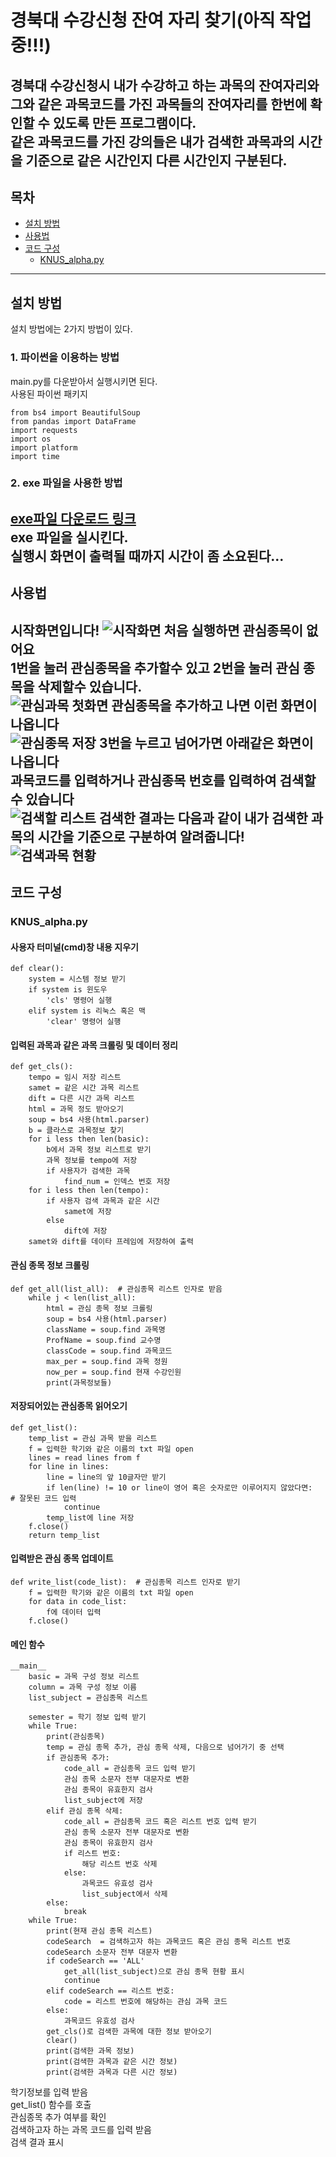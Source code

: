 # 경북대 수강신청 잔여 자리 찾기(아직 작업중!!!)

경북대 수강신청시 내가 수강하고 하는 과목의 잔여자리와 그와 같은 과목코드를 가진 과목들의 잔여자리를 한번에 확인할 수 있도록 만든 프로그램이다.   
같은 과목코드를 가진 강의들은 내가 검색한 과목과의 시간을 기준으로 같은 시간인지 다른 시간인지 구분된다.
---
## 목차

- [설치 방법](#설치-방법)
- [사용법](#사용법)
- [코드 구성](#코드-구성)
    - [KNUS_alpha.py](#KNUS_alphapy)
---
## 설치 방법

설치 방법에는 2가지 방법이 있다.
### 1. 파이썬을 이용하는 방법   
main.py를 다운받아서 실행시키면 된다.   
사용된 파이썬 패키지   
```{.python}
from bs4 import BeautifulSoup
from pandas import DataFrame
import requests
import os
import platform
import time
```

### 2. exe 파일을 사용한 방법   
[exe파일 다운로드 링크](http://gofile.me/4Di5L/K7CLU5Iea)   
exe 파일을 실시킨다.   
실행시 화면이 출력될 때까지 시간이 좀 소요된다...
---
## 사용법
시작화면입니다!
![시작화면](https://user-images.githubusercontent.com/49528515/106889792-d59ca680-672b-11eb-82f3-92374e945954.PNG)
처음 실행하면 관심종목이 없어요   
1번을 눌러 관심종목을 추가할수 있고 2번을 눌러 관심 종목을 삭제할수 있습니다.   
![관심과목 첫화면](https://user-images.githubusercontent.com/49528515/106889852-ecdb9400-672b-11eb-801d-e58eb5689603.PNG)
관심종목을 추가하고 나면 이런 화면이 나옵니다   
![관심종목 저장](https://user-images.githubusercontent.com/49528515/106889899-fc5add00-672b-11eb-9853-4d2d7cf64391.PNG)
3번을 누르고 넘어가면 아래같은 화면이 나옵니다    
과목코드를 입력하거나 관심종목 번호를 입력하여 검색할수 있습니다   
![검색할 리스트](https://user-images.githubusercontent.com/49528515/106889940-0b418f80-672c-11eb-9a54-a538585344fc.PNG)
검색한 결과는 다음과 같이 내가 검색한 과목의 시간을 기준으로 구분하여 알려줍니다!   
![검색과목 현황](https://user-images.githubusercontent.com/49528515/106890294-73907100-672c-11eb-8625-ec800b286eb5.PNG)
---
## 코드 구성
### KNUS_alpha.py
#### 사용자 터미널(cmd)창 내용 지우기
```{.python}
def clear():
    system = 시스템 정보 받기
    if system is 윈도우
        'cls' 명령어 실행
    elif system is 리눅스 혹은 맥
        'clear' 명령어 실행
```
#### 입력된 과목과 같은 과목 크롤링 및 데이터 정리
```{.python}
def get_cls():
    tempo = 임시 저장 리스트
    samet = 같은 시간 과목 리스트
    dift = 다른 시간 과목 리스트
    html = 과목 정도 받아오기
    soup = bs4 사용(html.parser)
    b = 클라스로 과목정보 찾기
    for i less then len(basic):
        b에서 과목 정보 리스트로 받기
        과목 정보를 tempo에 저장
        if 사용자가 검색한 과목
            find_num = 인덱스 번호 저장
    for i less then len(tempo):
        if 사용자 검색 과목과 같은 시간
            samet에 저장
        else
            dift에 저장
    samet와 dift를 데이타 프레임에 저장하여 출력
```
#### 관심 종목 정보 크롤링
```
def get_all(list_all):  # 관심종목 리스트 인자로 받음
    while j < len(list_all):
        html = 관심 종목 정보 크롤링
        soup = bs4 사용(html.parser)
        className = soup.find 과목명
        ProfName = soup.find 교수명
        classCode = soup.find 과목코드
        max_per = soup.find 과목 정원
        now_per = soup.find 현재 수강인원
        print(과목정보들)
```
#### 저장되어있는 관심종목 읽어오기
```
def get_list():
    temp_list = 관심 과목 받을 리스트
    f = 입력한 학기와 같은 이름의 txt 파일 open
    lines = read lines from f
    for line in lines:
        line = line의 앞 10글자만 받기
        if len(line) != 10 or line이 영어 혹은 숫자로만 이루어지지 않았다면:   # 잘못된 코드 입력
            continue
        temp_list에 line 저장
    f.close()
    return temp_list
```
#### 입력받은 관심 종목 업데이트
```
def write_list(code_list):  # 관심종목 리스트 인자로 받기
    f = 입력한 학기와 같은 이름의 txt 파일 open
    for data in code_list:
        f에 데이터 입력
    f.close()
```
#### 메인 함수
```
__main__
    basic = 과목 구성 정보 리스트
    column = 과목 구성 정보 이름
    list_subject = 관심종목 리스트
    
    semester = 학기 정보 입력 받기
    while True:
        print(관심종목)
        temp = 관심 종목 추가, 관심 종목 삭제, 다음으로 넘어가기 중 선택
        if 관심종목 추가:
            code_all = 관심종목 코드 입력 받기
            관심 종목 소문자 전부 대문자로 변환
            관심 종목이 유효한지 검사
            list_subject에 저장
        elif 관심 종목 삭제:
            code_all = 관심종목 코드 혹은 리스트 번호 입력 받기
            관심 종목 소문자 전부 대문자로 변환
            관심 종목이 유효한지 검사
            if 리스트 번호:
                해당 리스트 번호 삭제
            else:
                과목코드 유효성 검사
                list_subject에서 삭제
        else:
            break
    while True:
        print(현재 관심 종목 리스트)
        codeSearch  = 검색하고자 하는 과목코드 혹은 관심 종목 리스트 번호
        codeSearch 소문자 전부 대문자 변환
        if codeSearch == 'ALL'
            get_all(list_subject)으로 관심 종목 현황 표시
            continue
        elif codeSearch == 리스트 번호:    
            code = 리스트 번호에 해당하는 관심 과목 코드
        else:
            과목코드 유효성 검사
        get_cls()로 검색한 과목에 대한 정보 받아오기
        clear()
        print(검색한 과목 정보)
        print(검색한 과목과 같은 시간 정보)
        print(검색한 과목과 다른 시간 정보)
```
학기정보를 입력 받음   
get_list() 함수를 호출   
관심종목 추가 여부를 확인   
검색하고자 하는 과목 코드를 입력 받음   
검색 결과 표시
